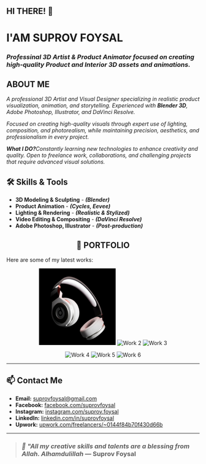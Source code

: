## HI THERE! 👋
# **I'AM SUPROV FOYSAL**
### <i>**Professinal 3D Artist & Product Animator** focused on creating high-quality **Product** and **Interior** 3D assets and animations.</i> 

<h2><B>ABOUT ME</B></h2>
<i>A professional 3D Artist and Visual Designer specializing in realistic product visualization, animation, and storytelling. Experienced with <b>Blender 3D</b>, Adobe Photoshop, Illustrator, and DaVinci Resolve.

Focused on creating high-quality visuals through expert use of lighting, composition, and photorealism, while maintaining precision, aesthetics, and professionalism in every project.

<b>What I DO?</b>Constantly learning new technologies to enhance creativity and quality. Open to freelance work, collaborations, and challenging projects that require advanced visual solutions.</i>

## 🛠️ Skills & Tools
- **3D Modeling & Sculpting** - ***(Blender)***
- **Product Animation** - ***(Cycles, Eevee)***
- **Lighting & Rendering** - ***(Realistic & Stylized)***
- **Video Editing & Compositing** - ***(DaVinci Resolve)***
- **Adobe Photoshop, Illustrator** - ***(Post-production)***

<h2 align="center">📂 PORTFOLIO</h2>
Here are some of my latest works:
<p align="center">
  <img src="https://github.com/suprovfoysal/suprovfoysal/blob/main/hadphone.jpg?raw=true" alt="Work 1" width="200" height="200">
  <img src="https://github.com/suprovfoysal/suprovfoysalportfolio/blob/7c79f7728490308e59f13bb920f1c604564fecda/hadphone.jpg" alt="Work 2" width="200" height="200">
  <img src="https://github.com/suprovfoysal/suprovfoysalportfolio/blob/7c79f7728490308e59f13bb920f1c604564fecda/hadphone.jpg" alt="Work 3" width="200" height="200">
</p>
<p align="center">
  <img src="https://github.com/suprovfoysal/suprovfoysalportfolio/blob/7c79f7728490308e59f13bb920f1c604564fecda/hadphone.jpg" alt="Work 4" width="200" height="200">
  <img src="https://github.com/suprovfoysal/suprovfoysalportfolio/blob/7c79f7728490308e59f13bb920f1c604564fecda/hadphone.jpg" alt="Work 5" width="200" height="200">
  <img src="https://github.com/suprovfoysal/suprovfoysalportfolio/blob/7c79f7728490308e59f13bb920f1c604564fecda/hadphone.jpg" alt="Work 6" width="200" height="200">
</p>

---

## 📫 Contact Me

- **Email:** suprovfoysal@gmail.com  
- **Facebook:** [facebook.com/suprovfoysal](https://facebook.com/suprovfoysal)  
- **Instagram:** [instagram.com/suprov.foysal](https://instagram.com/suprov.foysal)  
- **LinkedIn:** [linkedin.com/in/suprovfoysal](https://linkedin.com/in/suprovfoysal)  
- **Upwork:** [upwork.com/freelancers/~0144f84b70f430d66b](https://www.upwork.com/freelancers/~0144f84b70f430d66b)  

---

> ### ***🌿 "All my creative skills and talents are a blessing from Allah. Alhamdulillah*** — Suprov Foysal

